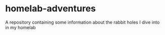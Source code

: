 # homelab-adventures
A repository containing some information about the rabbit holes I dive into in my homelab
